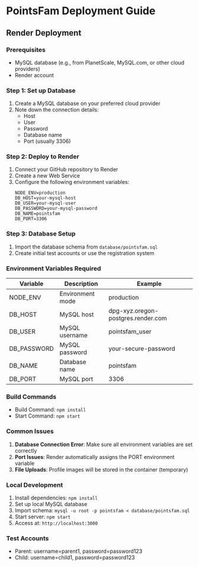 # PointsFam Deployment Guide

## Render Deployment

### Prerequisites
- MySQL database (e.g., from PlanetScale, MySQL.com, or other cloud providers)
- Render account

### Step 1: Set up Database
1. Create a MySQL database on your preferred cloud provider
2. Note down the connection details:
   - Host
   - User
   - Password
   - Database name
   - Port (usually 3306)

### Step 2: Deploy to Render
1. Connect your GitHub repository to Render
2. Create a new Web Service
3. Configure the following environment variables:
   ```
   NODE_ENV=production
   DB_HOST=your-mysql-host
   DB_USER=your-mysql-user
   DB_PASSWORD=your-mysql-password
   DB_NAME=pointsfam
   DB_PORT=3306
   ```

### Step 3: Database Setup
1. Import the database schema from `database/pointsfam.sql`
2. Create initial test accounts or use the registration system

### Environment Variables Required

| Variable | Description | Example |
|----------|-------------|---------|
| NODE_ENV | Environment mode | production |
| DB_HOST | MySQL host | dpg-xyz.oregon-postgres.render.com |
| DB_USER | MySQL username | pointsfam_user |
| DB_PASSWORD | MySQL password | your-secure-password |
| DB_NAME | Database name | pointsfam |
| DB_PORT | MySQL port | 3306 |

### Build Commands
- Build Command: `npm install`
- Start Command: `npm start`

### Common Issues

1. **Database Connection Error**: Make sure all environment variables are set correctly
2. **Port Issues**: Render automatically assigns the PORT environment variable
3. **File Uploads**: Profile images will be stored in the container (temporary)

### Local Development
1. Install dependencies: `npm install`
2. Set up local MySQL database
3. Import schema: `mysql -u root -p pointsfam < database/pointsfam.sql`
4. Start server: `npm start`
5. Access at: `http://localhost:3000`

### Test Accounts
- Parent: username=parent1, password=password123
- Child: username=child1, password=password123 